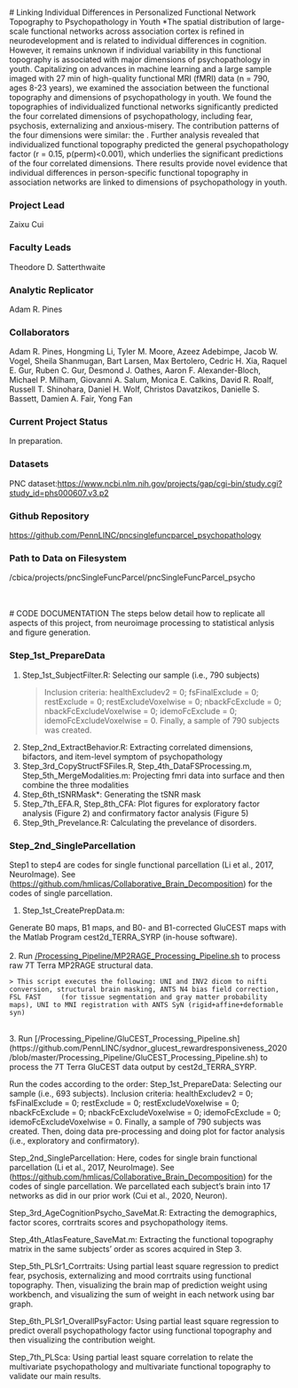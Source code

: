 
<br>
<br>
# Linking Individual Differences in Personalized Functional Network Topography to Psychopathology in Youth
*The spatial distribution of large-scale functional networks across association cortex is refined in neurodevelopment and is related to individual differences in cognition. However, it remains unknown if individual variability in this functional topography is associated with major dimensions of psychopathology in youth. Capitalizing on advances in machine learning and a large sample imaged with 27 min of high-quality functional MRI (fMRI) data (n = 790, ages 8-23 years), we examined the association between the functional topography and dimensions of psychopathology in youth. We found the topographies of individualized functional networks significantly predicted the four correlated dimensions of psychopathology, including fear, psychosis, externalizing and anxious-misery. The contribution patterns of the four dimensions were similar: the .  Further analysis revealed that individualized functional topography predicted the general psychopathology factor (r = 0.15, p(perm)<0.001), which underlies the significant predictions of the four correlated dimensions. There results provide novel evidence that individual differences in person-specific functional topography in association networks are linked to dimensions of psychopathology in youth. 

### Project Lead
Zaixu Cui

### Faculty Leads
Theodore D. Satterthwaite

### Analytic Replicator
Adam R. Pines

### Collaborators 
Adam R. Pines, Hongming Li, Tyler M. Moore, Azeez Adebimpe, Jacob W. Vogel, Sheila Shanmugan, Bart Larsen, Max Bertolero, Cedric H. Xia, Raquel E. Gur, Ruben C. Gur, Desmond J. Oathes, Aaron F. Alexander-Bloch, Michael P. Milham, Giovanni A. Salum, Monica E. Calkins, David R. Roalf, Russell T. Shinohara, Daniel H. Wolf, Christos Davatzikos, Danielle S. Bassett, Damien A. Fair, Yong Fan

### Current Project Status
In preparation.

### Datasets
PNC dataset:<https://www.ncbi.nlm.nih.gov/projects/gap/cgi-bin/study.cgi?study_id=phs000607.v3.p2>

### Github Repository
<https://github.com/PennLINC/pncsinglefuncparcel_psychopathology>

### Path to Data on Filesystem 
/cbica/projects/pncSingleFuncParcel/pncSingleFuncParcel_psycho

<br>
<br>
# CODE DOCUMENTATION
The steps below detail how to replicate all aspects of this project, from neuroimage processing to statistical anlysis and figure generation.

### Step_1st_PrepareData
1. Step_1st_SubjectFilter.R: Selecting our sample (i.e., 790 subjects)
   > Inclusion criteria: healthExcludev2 = 0; fsFinalExclude = 0; restExclude = 0; restExcludeVoxelwise = 0; nbackFcExclude = 0; nbackFcExcludeVoxelwise = 0; idemoFcExclude = 0; idemoFcExcludeVoxelwise = 0. Finally, a sample of 790 subjects was created.
2. Step_2nd_ExtractBehavior.R: Extracting correlated dimensions, bifactors, and item-level symptom of psychopathology
3. Step_3rd_CopyStructFSFiles.R, Step_4th_DataFSProcessing.m, Step_5th_MergeModalities.m: Projecting fmri data into surface and then combine the three modalities
4. Step_6th_tSNRMask*: Generating the tSNR mask
5. Step_7th_EFA.R, Step_8th_CFA: Plot figures for exploratory factor analysis (Figure 2) and confirmatory factor analysis (Figure 5)
6. Step_9th_Prevelance.R: Calculating the prevelance of disorders.

### Step_2nd_SingleParcellation
Step1 to step4 are codes for single functional parcellation (Li et al., 2017, NeuroImage). See (https://github.com/hmlicas/Collaborative_Brain_Decomposition) for the codes of single parcellation.
1. Step_1st_CreatePrepData.m: 

Generate B0 maps, B1 maps, and B0- and B1-corrected GluCEST maps with the Matlab Program cest2d_TERRA_SYRP (in-house software).
<br>
<br>
2. Run [/Processing_Pipeline/MP2RAGE_Processing_Pipeline.sh](https://github.com/PennLINC/sydnor_glucest_rewardresponsiveness_2020/blob/master/Processing_Pipeline/MP2RAGE_Processing_Pipeline.sh) to process raw 7T Terra MP2RAGE structural data.

    > This script executes the following: UNI and INV2 dicom to nifti conversion, structural brain masking, ANTS N4 bias field correction, FSL FAST     (for tissue segmentation and gray matter probability maps), UNI to MNI registration with ANTS SyN (rigid+affine+deformable syn)
<br>
3. Run [/Processing_Pipeline/GluCEST_Processing_Pipeline.sh](https://github.com/PennLINC/sydnor_glucest_rewardresponsiveness_2020/blob/master/Processing_Pipeline/GluCEST_Processing_Pipeline.sh) to process the 7T Terra GluCEST data output by cest2d_TERRA_SYRP.


Run the codes according to the order:
Step_1st_PrepareData:
Selecting our sample (i.e., 693 subjects).
Inclusion criteria: healthExcludev2 = 0; fsFinalExclude = 0; restExclude = 0; restExcludeVoxelwise = 0; nbackFcExclude = 0; nbackFcExcludeVoxelwise = 0; idemoFcExclude = 0; idemoFcExcludeVoxelwise = 0. Finally, a sample of 790 subjects was created.
Then, doing data pre-processing and doing plot for factor analysis (i.e., exploratory and confirmatory).

Step_2nd_SingleParcellation:
Here, codes for single brain functional parcellation (Li et al., 2017, NeuroImage). See (https://github.com/hmlicas/Collaborative_Brain_Decomposition) for the codes of single parcellation. We parcellated each subject’s brain into 17 networks as did in our prior work (Cui et al., 2020, Neuron).

Step_3rd_AgeCognitionPsycho_SaveMat.R:
Extracting the demographics, factor scores, corrtraits scores and psychopathology items.

Step_4th_AtlasFeature_SaveMat.m:
Extracting the functional topography matrix in the same subjects’ order as scores acquired in Step 3. 

Step_5th_PLSr1_Corrtraits:
Using partial least square regression to predict fear, psychosis, externalizing and mood corrtraits using functional topography. 
Then, visualizing the brain map of prediction weight using workbench, and visualizing the sum of weight in each network using bar graph.

Step_6th_PLSr1_OverallPsyFactor:
Using partial least square regression to predict overall psychopathology factor using functional topography and then visualizing the contribution weight.

Step_7th_PLSca:
Using partial least square correlation to relate the multivariate psychopathology and multivariate functional topography to validate our main results.

